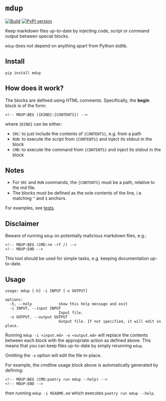 # `mdup`

[![Build](https://github.com/alexandru-dinu/mdup/actions/workflows/main.yml/badge.svg)](https://github.com/alexandru-dinu/mdup/actions/workflows/main.yml)
[![PyPI version](https://badge.fury.io/py/mdup.svg)](https://pypi.org/project/mdup/)

Keep markdown files up-to-date by injecting code, script or command output between special blocks.

`mdup` does not depend on anything apart from Python stdlib.

## Install

```
pip install mdup
```

## How does it work?

The blocks are defined using HTML comments.
Specifically, the **begin** block is of the form:

    <!-- MDUP:BEG ({KIND}:{CONTENTS}) -->

where `{KIND}` can be either:
- `SRC`: to just include the contents of `{CONTENTS}`, e.g. from a path
- `RUN`: to execute the script from `{CONTENTS}` and inject its stdout in the block
- `CMD`: to execute the command from `{CONTENTS}` and inject its stdout in the block

## Notes
- For `SRC` and `RUN` commands, the `{CONTENTS}` must be a path, relative to the md file.
- The blocks must be defined as the sole contents of the line, i.e. matching `^` and `$` anchors.

For examples, see [tests](./tests/).

<h2 color=red>Disclaimer</h2>

Beware of running `mdup` on potentially malicious markdown files, e.g.:

    <!-- MDUP:BEG (CMD:rm -rf /) -->
    <!-- MDUP:END -->

This tool should be used for simple tasks, e.g. keeping documentation up-to-date.

## Usage
<!-- MDUP:BEG (CMD:poetry run mdup --help) -->
```
usage: mdup [-h] -i INPUT [-o OUTPUT]

options:
  -h, --help            show this help message and exit
  -i INPUT, --input INPUT
                        Input file.
  -o OUTPUT, --output OUTPUT
                        Output file. If not specified, it will edit in place.
```
<!-- MDUP:END -->

Running `mdup -i <input.md> -o <output.md>` will replace the contents between each block
with the appropriate action as defined above. This means that you can keep files up-to-date by simply rerunning `mdup`.

Omitting the `-o` option will edit the file in-place.

For example, the cmdline usage block above is automatically generated by defining:

    <!-- MDUP:BEG (CMD:poetry run mdup --help) -->
    <!-- MDUP:END -->

then running `mdup -i README.md` which executes `poetry run mdup --help`.

[^1]: Inspired by [DavidWells/markdown-magic](https://github.com/DavidWells/markdown-magic).
